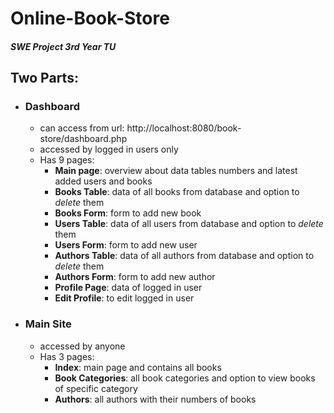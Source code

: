 # Online-Book-Store
##### SWE Project 3rd Year TU

## Two Parts:
- ### Dashboard
  - can access from url: http://localhost:8080/book-store/dashboard.php
  - accessed by logged in users only
  - Has 9 pages:
    - **Main page**: overview about data tables numbers and latest added users and books
    - **Books Table**: data of all books from database and option to *delete* them
    - **Books Form**: form to add new book
    - **Users Table**: data of all users from database and option to *delete* them
    - **Users Form**: form to add new user
    - **Authors Table**: data of all authors from database and option to *delete* them
    - **Authors Form**: form to add new author
    - **Profile Page**: data of logged in user
    - **Edit Profile**: to edit logged in user 

- ### Main Site
  - accessed by anyone
  - Has 3 pages:
    - **Index**: main page and contains all books
    - **Book Categories**: all book categories and option to view books of specific category
    - **Authors**: all authors with their numbers of books
